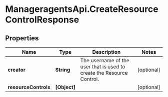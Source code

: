 # ManageragentsApi.CreateResourceControlResponse

## Properties
Name | Type | Description | Notes
------------ | ------------- | ------------- | -------------
**creator** | **String** | The username of the user that is used to create the Resource Control. | [optional] 
**resourceControls** | **[Object]** |  | [optional] 


